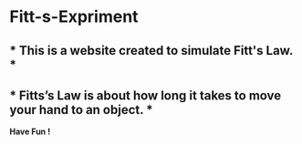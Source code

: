 # Fitt-s-Expriment
## * This is a website created to simulate Fitt's Law. * <br/>
## * Fitts’s Law is about how long it takes to move your hand to an object. * <br/>
**Have Fun !**
